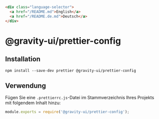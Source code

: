 ```html
<div class="language-selector">
  <a href="/README.md">English</a>
  <a href="/README.de.md">Deutsch</a>
</div>
```

# @gravity-ui/prettier-config

## Installation

```
npm install --save-dev prettier @gravity-ui/prettier-config
```

## Verwendung

Fügen Sie eine `.prettierrc.js`-Datei im Stammverzeichnis Ihres Projekts mit folgendem Inhalt hinzu:

```js
module.exports = require('@gravity-ui/prettier-config');
```